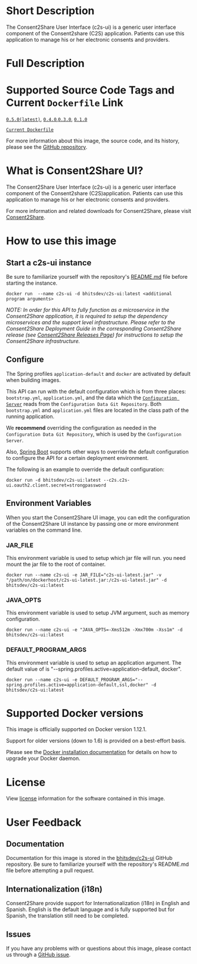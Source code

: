 # Short Description
The Consent2Share User Interface (c2s-ui) is a generic user interface component of the Consent2share (C2S) application. Patients can use this application to manage his or her electronic consents and providers.

# Full Description

# Supported Source Code Tags and Current `Dockerfile` Link

[`0.5.0(latest)`](https://github.com/bhits-dev/c2s-ui/releases/tag/0.5.0), [`0.4.0`](https://github.com/bhits-dev/c2s-ui/releases/tag/0.4.0),[`0.3.0`](https://github.com/bhits-dev/c2s-ui/releases/tag/0.3.0), [`0.1.0`](https://github.com/bhits-dev/c2s-ui/releases/tag/0.1.0)

[`Current Dockerfile`](../server/src/main/docker/Dockerfile)

For more information about this image, the source code, and its history, please see the [GitHub repository](https://github.com/bhits-dev/c2s-ui).

# What is Consent2Share UI?

The Consent2Share User Interface (c2s-ui) is a generic user interface component of the Consent2share (C2S)application. Patients can use this application to manage his or her electronic consents and providers.

For more information and related downloads for Consent2Share, please visit [Consent2Share](https://bhits-dev.github.io/consent2share/).

# How to use this image

## Start a c2s-ui instance

Be sure to familiarize yourself with the repository's [README.md](https://github.com/bhitsdev/c2s-ui) file before starting the instance.

`docker run  --name c2s-ui -d bhitsdev/c2s-ui:latest <additional program arguments>`

*NOTE: In order for this API to fully function as a microservice in the Consent2Share application, it is required to setup the dependency microservices and the support level infrastructure. Please refer to the Consent2Share Deployment Guide in the corresponding Consent2Share release (see [Consent2Share Releases Page](https://github.com/bhits-dev/consent2share/releases)) for instructions to setup the Consent2Share infrastructure.*

## Configure

The Spring profiles `application-default` and `docker` are activated by default when building images.

This API can run with the default configuration which is from three places: `bootstrap.yml`, `application.yml`, and the data which the [`Configuration Server`](https://github.com/bhits-dev/config-server) reads from the `Configuration Data Git Repository`. Both `bootstrap.yml` and `application.yml` files are located in the class path of the running application.

We **recommend** overriding the configuration as needed in the `Configuration Data Git Repository`, which is used by the `Configuration Server`.

Also, [Spring Boot](https://projects.spring.io/spring-boot/) supports other ways to override the default configuration to configure the API for a certain deployment environment. 

The following is an example to override the default configuration:

`docker run -d bhitsdev/c2s-ui:latest --c2s.c2s-ui.oauth2.client.secret=strongpassword`

## Environment Variables

When you start the Consent2Share UI image, you can edit the configuration of the Consent2Share UI instance by passing one or more environment variables on the command line. 

### JAR_FILE
This environment variable is used to setup which jar file will run. you need mount the jar file to the root of container.

`docker run --name c2s-ui -e JAR_FILE="c2s-ui-latest.jar" -v "/path/on/dockerhost/c2s-ui-latest.jar:/c2s-ui-latest.jar" -d bhitsdev/c2s-ui:latest`

### JAVA_OPTS 
This environment variable is used to setup JVM argument, such as memory configuration.

`docker run --name c2s-ui -e "JAVA_OPTS=-Xms512m -Xmx700m -Xss1m" -d bhitsdev/c2s-ui:latest`

### DEFAULT_PROGRAM_ARGS 

This environment variable is used to setup an application argument. The default value of is "--spring.profiles.active=application-default, docker".

`docker run --name c2s-ui -e DEFAULT_PROGRAM_ARGS="--spring.profiles.active=application-default,ssl,docker" -d bhitsdev/c2s-ui:latest`

# Supported Docker versions
This image is officially supported on Docker version 1.12.1.

Support for older versions (down to 1.6) is provided on a best-effort basis.

Please see the [Docker installation documentation](https://docs.docker.com/engine/installation/) for details on how to upgrade your Docker daemon.

# License
View [license](https://github.com/bhits-dev/c2s-ui/blob/master/LICENSE) information for the software contained in this image.

# User Feedback

## Documentation 
Documentation for this image is stored in the [bhitsdev/c2s-ui](https://github.com/bhits-dev/c2s-ui) GitHub repository. Be sure to familiarize yourself with the repository's README.md file before attempting a pull request.

## Internationalization (i18n)

Consent2Share provide support for Internationalization (i18n) in English and Spanish. English is the default language and is fully supported but 
for Spanish, the translation still need to be completed.

## Issues

If you have any problems with or questions about this image, please contact us through a [GitHub issue](https://github.com/bhits-dev/c2s-ui/issues).